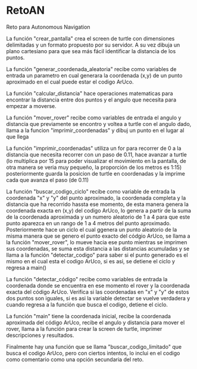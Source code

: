 # RetoAN
Reto para Autonomous Navigation


La función "crear_pantalla" crea el screen de turtle con dimensiones delimitadas y un formato propuesto por su servidor. A su vez dibuja un plano cartesiano para que sea más fácil identificar la distancia de los puntos.

La función "generar_coordenada_aleatoria" recibe como variables de entrada un parametro en cual generara la coordenada (x,y) de un punto aproximado en el cual puede estar el codigo ArUco.

La función "calcular_distancia" hace operaciones matematicas para encontrar la distancia entre dos puntos y el angulo que necesita para empezar a moverse.

La función "mover_rover" recibe como variables de entrada el angulo y distancia que previamente se encontro y voltea a turtle con el angulo dado, llama a la funcion "imprimir_coordenadas" y dibuj un punto en el lugar al que llega 

La función "imprimir_coordenadas" utiliza un for para recorrer de 0 a la distancia que necesita recorrer con un paso de 0.11, hace avanzar a turtle (lo multiplica por 15 para poder visualizar el movimiento en la pantalla, de otra manera se veria muy pequeño, la proporción de los metros es 1:15) posteriormente guarda la posicion de turtle en coordenadas y la imprime cada que avanza el paso (de 0.11)

La función "buscar_codigo_ciclo" recibe como variable de entrada la coordenada "x" y "y" del punto aproximado, la coordenada completa y la distancia que ha recorrido hassta ese momento, de esta manera genera la coordenada exacta en (x,y) del codigo ArUco, lo genera a partir de la suma de la coordenada aproximada y un numero aleatorio de 1 a 4 para que este punto aparezca en un rango de 1 a 4 metros del punto aproximado. Posteriormente hace un ciclo el cual ggenera un punto aleatorio de la misma manera que se genero el punto exacto del códgio ArUco, se llama a la función "mover_rover", lo mueve hacia ese punto mientras se imprimen sus coordenadas, se suma esta distancia a las distancias acumuladas y se llama a la función "detectar_codigo" para saber si el punto generado es el mismo en el cual esta el codigo ArUco, si es asi, se detiene el ciclo y regresa a main()

La función "detectar_código" recibe como variables de entrada la coordenada donde se encuentra en ese momento el rover y la coordenada exacta del código ArUco. Verifica si las coordenadas en "x" y "y" de estos dos puntos son iguales, si es asi la variable detectar se vuelve verdadera y cuando regresa a la función que busca el codigo, detiene el ciclo.

La función "main" tiene la coordenada inicial, recibe la coordenada aproximada del código ArUco, recibe el angulo y distancia para mover el rover, llama a la función para crear la screen de turtle, imprimer descripciones y resultados. 


Finalmente hay una función que se llama "buscar_codigo_limitado" que busca el codigo ArUco, pero con ciertos intentos, lo inclui en el codigo como comentario como una opción secundaria del reto. 
